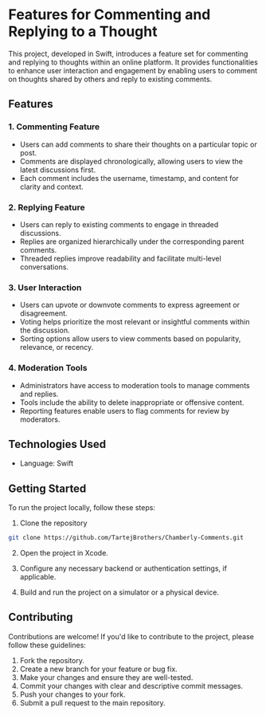 # Features for Commenting and Replying to a Thought

This project, developed in Swift, introduces a feature set for commenting and replying to thoughts within an online platform. It provides functionalities to enhance user interaction and engagement by enabling users to comment on thoughts shared by others and reply to existing comments.

## Features

### 1. Commenting Feature

- Users can add comments to share their thoughts on a particular topic or post.
- Comments are displayed chronologically, allowing users to view the latest discussions first.
- Each comment includes the username, timestamp, and content for clarity and context.

### 2. Replying Feature

- Users can reply to existing comments to engage in threaded discussions.
- Replies are organized hierarchically under the corresponding parent comments.
- Threaded replies improve readability and facilitate multi-level conversations.

### 3. User Interaction

- Users can upvote or downvote comments to express agreement or disagreement.
- Voting helps prioritize the most relevant or insightful comments within the discussion.
- Sorting options allow users to view comments based on popularity, relevance, or recency.

### 4. Moderation Tools

- Administrators have access to moderation tools to manage comments and replies.
- Tools include the ability to delete inappropriate or offensive content.
- Reporting features enable users to flag comments for review by moderators.

## Technologies Used

- Language: Swift

## Getting Started

To run the project locally, follow these steps:

1. Clone the repository

```bash
git clone https://github.com/TartejBrothers/Chamberly-Comments.git
```

2. Open the project in Xcode.

3. Configure any necessary backend or authentication settings, if applicable.

4. Build and run the project on a simulator or a physical device.

## Contributing

Contributions are welcome! If you'd like to contribute to the project, please follow these guidelines:

1. Fork the repository.
2. Create a new branch for your feature or bug fix.
3. Make your changes and ensure they are well-tested.
4. Commit your changes with clear and descriptive commit messages.
5. Push your changes to your fork.
6. Submit a pull request to the main repository.
